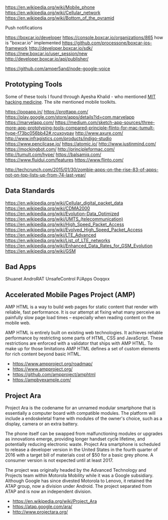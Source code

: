 
<!--
-->

https://en.wikipedia.org/wiki/Mobile_phone
https://en.wikipedia.org/wiki/Cellular_network
https://en.wikipedia.org/wiki/Bottom_of_the_pyramid

Push notifications

https://boxcar.io/developer
https://console.boxcar.io/organizations/865
how is "boxcar.io" implemented
https://github.com/processone/boxcar-ios-framework
http://developer.boxcar.io/sdk/
https://new.boxcar.io/user_session/new
http://developer.boxcar.io/api/publisher/


https://github.com/amper5and/node-google-voice

Prototyping Tools
-----------------

Some of these tools I found through Ayesha Khalid - who
mentioned
[MIT hacking medicine]( http://hackingmedicine.mit.edu/toolkits/ ).
The site mentioned mobile toolkits.

https://popapp.in/
https://prottapp.com/
https://play.google.com/store/apps/details?id=com.marvelapp
https://marvelapp.com/
https://medium.com/sketch-app-sources/three-more-app-prototyping-tools-compared-principle-flinto-for-mac-tumult-hype-f73bc056bb42#.rcuxoypav
http://www.axure.com/
http://www.infragistics.com/products/indigo-studio
https://www.pencilcase.io/
https://atomic.io/
http://www.justinmind.com/
https://mockingbot.com/
http://principleformac.com/
http://tumult.com/hype/
https://balsamiq.com/
https://www.fluidui.com/features
https://www.flinto.com/


http://techcrunch.com/2015/01/30/zombie-apps-on-the-rise-83-of-apps-not-on-top-lists-up-from-74-last-year/

Data Standards
--------------

https://en.wikipedia.org/wiki/Cellular_digital_packet_data
https://en.wikipedia.org/wiki/CDMA2000
https://en.wikipedia.org/wiki/Evolution-Data_Optimized
https://en.wikipedia.org/wiki/UMTS_(telecommunication)
https://en.wikipedia.org/wiki/High_Speed_Packet_Access
https://en.wikipedia.org/wiki/Evolved_High_Speed_Packet_Access
https://en.wikipedia.org/wiki/LTE_Advanced
https://en.wikipedia.org/wiki/List_of_LTE_networks
https://en.wikipedia.org/wiki/Enhanced_Data_Rates_for_GSM_Evolution
https://en.wikipedia.org/wiki/GSM

Bad Apps
---------

Shuanet
AndroRAT
UnsafeControl
PJApps
Ooqqxx

Accelerated Mobile Pages Project (AMP)
-------------------------

AMP HTML is a way to build web pages for static content that render
with reliable, fast performance. It is our attempt at fixing what
many perceive as painfully slow page load times – especially when
reading content on the mobile web.

AMP HTML is entirely built on existing web technologies. It achieves
reliable performance by restricting some parts of HTML, CSS and
JavaScript. These restrictions are enforced with a validator that
ships with AMP HTML. To make up for those limitations AMP HTML
defines a set of custom elements for rich content beyond basic HTML.

 * https://www.ampproject.org/roadmap/
 * https://www.ampproject.org/
 * https://github.com/ampproject/amphtml
 * https://ampbyexample.com/

Project Ara
-----------

Project Ara is the codename for an unnamed modular smartphone that
is essentially a computer board with compatible modules. The platform
will include a endoskeletal frame with modules of the owner's choice,
such as a display, camera or an extra battery.

The phone itself can be swapped from malfunctioning modules or
upgrades as innovations emerge, providing longer handset cycle
lifetime, and potentially reducing electronic waste. Project Ara
smartphone is scheduled to release a developer version in the United
States in the fourth quarter of 2016 with a target bill of materials
cost of $50 for a basic grey phone. A consumer version is not
expected until at least 2017.

The project was originally headed by the Advanced Technology and
Projects team within Motorola Mobility while it was a Google
subsidiary. Although Google has since divested Motorola to Lenovo,
it retained the ATAP group, now a division under Android. The project
separated from ATAP and is now an independent division.

 * https://en.wikipedia.org/wiki/Project_Ara
 * https://atap.google.com/ara/
 * http://www.projectara.org/

<!-- vim: set autoindent expandtab sw=4 syntax=markdown: -->
